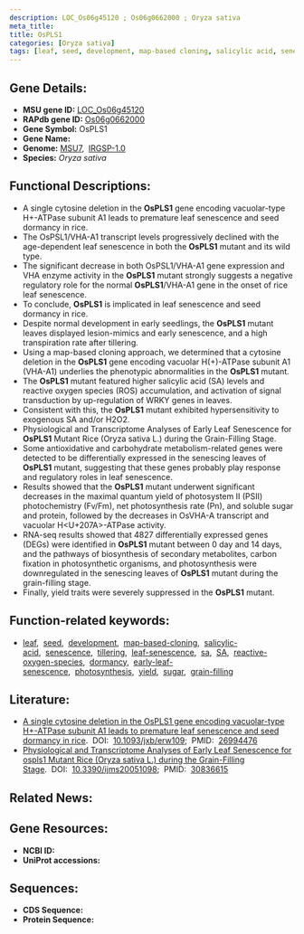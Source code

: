 ```yaml
---
description: LOC_Os06g45120 ; Os06g0662000 ; Oryza sativa
meta_title:
title: OsPLS1
categories: [Oryza sativa]
tags: [leaf, seed, development, map-based cloning, salicylic acid, senescence, tillering, leaf senescence,  sa , SA, reactive oxygen species, dormancy, early leaf senescence, photosynthesis, yield, sugar, grain-filling]
---
```


## Gene Details:
- **MSU gene ID:** [LOC_Os06g45120](http://rice.uga.edu/cgi-bin/ORF_infopage.cgi?orf=LOC_Os06g45120)  
- **RAPdb gene ID:** [Os06g0662000](https://rapdb.dna.affrc.go.jp/locus/?name=Os06g0662000)  
- **Gene Symbol:** OsPLS1
- **Gene Name:**
- **Genome:**  [MSU7](http://rice.uga.edu/),&nbsp;&nbsp;[IRGSP-1.0](https://rapdb.dna.affrc.go.jp/download/irgsp1.html)
- **Species:** *Oryza sativa*

## Functional Descriptions:
   - A single cytosine deletion in the **OsPLS1** gene encoding vacuolar-type H+-ATPase subunit A1 leads to premature leaf senescence and seed dormancy in rice.
   - The OsPSL1/VHA-A1 transcript levels progressively declined with the age-dependent leaf senescence in both the **OsPLS1** mutant and its wild type.
   - The significant decrease in both OsPSL1/VHA-A1 gene expression and VHA enzyme activity in the **OsPLS1** mutant strongly suggests a negative regulatory role for the normal **OsPLS1**/VHA-A1 gene in the onset of rice leaf senescence.
   - To conclude, **OsPLS1** is implicated in leaf senescence and seed dormancy in rice.
   - Despite normal development in early seedlings, the **OsPLS1** mutant leaves displayed lesion-mimics and early senescence, and a high transpiration rate after tillering.
   - Using a map-based cloning approach, we determined that a cytosine deletion in the **OsPLS1** gene encoding vacuolar H(+)-ATPase subunit A1 (VHA-A1) underlies the phenotypic abnormalities in the **OsPLS1** mutant.
   - The **OsPLS1** mutant featured higher salicylic acid (SA) levels and reactive oxygen species (ROS) accumulation, and activation of signal transduction by up-regulation of WRKY genes in leaves.
   - Consistent with this, the **OsPLS1** mutant exhibited hypersensitivity to exogenous SA and/or H2O2.
   - Physiological and Transcriptome Analyses of Early Leaf Senescence for **OsPLS1** Mutant Rice (Oryza sativa L.) during the Grain-Filling Stage.
   - Some antioxidative and carbohydrate metabolism-related genes were detected to be differentially expressed in the senescing leaves of **OsPLS1** mutant, suggesting that these genes probably play response and regulatory roles in leaf senescence.
   - Results showed that the **OsPLS1** mutant underwent significant decreases in the maximal quantum yield of photosystem II (PSII) photochemistry (Fv/Fm), net photosynthesis rate (Pn), and soluble sugar and protein, followed by the decreases in OsVHA-A transcript and vacuolar H<U+207A>-ATPase activity.
   - RNA-seq results showed that 4827 differentially expressed genes (DEGs) were identified in **OsPLS1** mutant between 0 day and 14 days, and the pathways of biosynthesis of secondary metabolites, carbon fixation in photosynthetic organisms, and photosynthesis were downregulated in the senescing leaves of **OsPLS1** mutant during the grain-filling stage.
   - Finally, yield traits were severely suppressed in the **OsPLS1** mutant.

## Function-related keywords:
   - [leaf](/tags/leaf/),&nbsp;&nbsp;[seed](/tags/seed/),&nbsp;&nbsp;[development](/tags/development/),&nbsp;&nbsp;[map-based-cloning](/tags/map-based-cloning/),&nbsp;&nbsp;[salicylic-acid](/tags/salicylic-acid/),&nbsp;&nbsp;[senescence](/tags/senescence/),&nbsp;&nbsp;[tillering](/tags/tillering/),&nbsp;&nbsp;[leaf-senescence](/tags/leaf-senescence/),&nbsp;&nbsp;[sa](/tags/sa/),&nbsp;&nbsp;[SA](/tags/SA/),&nbsp;&nbsp;[reactive-oxygen-species](/tags/reactive-oxygen-species/),&nbsp;&nbsp;[dormancy](/tags/dormancy/),&nbsp;&nbsp;[early-leaf-senescence](/tags/early-leaf-senescence/),&nbsp;&nbsp;[photosynthesis](/tags/photosynthesis/),&nbsp;&nbsp;[yield](/tags/yield/),&nbsp;&nbsp;[sugar](/tags/sugar/),&nbsp;&nbsp;[grain-filling](/tags/grain-filling/)

## Literature:
   - [A single cytosine deletion in the OsPLS1 gene encoding vacuolar-type H+-ATPase subunit A1 leads to premature leaf senescence and seed dormancy in rice](https://www.doi.org/10.1093/jxb/erw109).&nbsp;&nbsp;DOI:&nbsp;&nbsp;[10.1093/jxb/erw109](https://www.doi.org/10.1093/jxb/erw109);&nbsp;&nbsp;PMID:&nbsp;&nbsp;[26994476](https://pubmed.ncbi.nlm.nih.gov/26994476/)
   - [Physiological and Transcriptome Analyses of Early Leaf Senescence for ospls1 Mutant Rice (Oryza sativa L.) during the Grain-Filling Stage](https://www.doi.org/10.3390/ijms20051098).&nbsp;&nbsp;DOI:&nbsp;&nbsp;[10.3390/ijms20051098](https://www.doi.org/10.3390/ijms20051098);&nbsp;&nbsp;PMID:&nbsp;&nbsp;[30836615](https://pubmed.ncbi.nlm.nih.gov/30836615/)

## Related News:

## Gene Resources:
- **NCBI ID:**  []()
- **UniProt accessions:** [](https://www.uniprot.org/uniprotkb//entry)

## Sequences:
- **CDS Sequence:**
- **Protein Sequence:**
